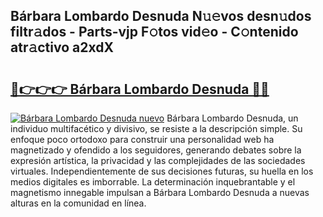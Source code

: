 ## Bárbara Lombardo Desnuda N𝚞𝚎vos desn𝚞dos filtr𝚊dos - Parts-vjp F𝚘tos vid𝚎o - C𝚘ntenido atr𝚊ctivo a2xdX

# <h2><a href="http://mbavlui.tromn.icu/?c=B%c3%a1rbara+Lombardo+Desnuda">🔗👉👉👉 Bárbara Lombardo Desnuda 🔗🔗</a></h2>

[![Bárbara Lombardo Desnuda nuevo](https://i.imgur.com/pEAQMta.gif)](http://mbavlui.tromn.icu/?c=B%c3%a1rbara+Lombardo+Desnuda)
Bárbara Lombardo Desnuda, un individuo multifacético y divisivo, se resiste a la descripción simple. Su enfoque poco ortodoxo para construir una personalidad web ha magnetizado y ofendido a los seguidores, generando debates sobre la expresión artística, la privacidad y las complejidades de las sociedades virtuales. Independientemente de sus decisiones futuras, su huella en los medios digitales es imborrable. La determinación inquebrantable y el magnetismo innegable impulsan a Bárbara Lombardo Desnuda a nuevas alturas en la comunidad en línea.
